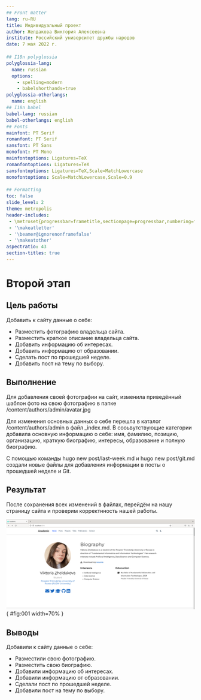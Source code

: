 ```yaml
---
## Front matter
lang: ru-RU
title: Индивидуальный проект
author: Желдакова Виктория Алексеевна
institute: Российский университет дружбы народов 
date: 7 мая 2022 г.

## I18n polyglossia
polyglossia-lang:
  name: russian
  options:
	- spelling=modern
	- babelshorthands=true
polyglossia-otherlangs:
  name: english
## I18n babel
babel-lang: russian
babel-otherlangs: english
## Fonts
mainfont: PT Serif
romanfont: PT Serif
sansfont: PT Sans
monofont: PT Mono
mainfontoptions: Ligatures=TeX
romanfontoptions: Ligatures=TeX
sansfontoptions: Ligatures=TeX,Scale=MatchLowercase
monofontoptions: Scale=MatchLowercase,Scale=0.9

## Formatting
toc: false
slide_level: 2
theme: metropolis
header-includes: 
 - \metroset{progressbar=frametitle,sectionpage=progressbar,numbering=fraction}
 - '\makeatletter'
 - '\beamer@ignorenonframefalse'
 - '\makeatother'
aspectratio: 43
section-titles: true
---
```


# Второй этап

## Цель работы

Добавить к сайту данные о себе:

 - Разместить фотографию владельца сайта.
 - Разместить краткое описание владельца сайта.
 - Добавить информацию об интересах.
 - Добавить информацию от образовании.
 - Сделать пост по прошедшей неделе.
 - Добавить пост на тему по выбору.

## Выполнение

Для добавления своей фотографии на сайт, изменила приведённый шаблон фото на свою фотографию в папке /content/authors/admin/avatar.jpg

Для изменения основных данных о себе перешла в каталог /content/authors/admin в файл _index.md. В сооьвутствующие категории добавила основную информацию о себе: имя, фамилию, позицию, организацию, краткую биографию, интересы, образование и полную биографию.

С помощью команды hugo new post/last-week.md и hugo new post/git.md создали новые файлы для добавления информации в посты о прошедшей неделе и Git.

## Результат

После сохранения всех изменений в файлах, перейдём на нашу страницу сайта и проверим корректнность нашей работы.

![Часть нашего сайта с основной информацией](res.png){ #fig:001 width=70% }

## Выводы

Добавили к сайту данные о себе:

 - Разместили свою фотографию.
 - Разместить свою биографию.
 - Добавили информацию об интересах.
 - Добавили информацию от образовании.
 - Сделали пост по прошедшей неделе.
 - Добавили пост на тему по выбору.


